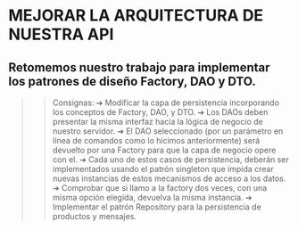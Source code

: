 # MEJORAR LA ARQUITECTURA DE NUESTRA API

## Retomemos nuestro trabajo para implementar los patrones de diseño Factory, DAO y DTO.


>> Consignas:
➔ Modificar la capa de persistencia incorporando los conceptos de Factory, DAO, y DTO.
➔ Los DAOs deben presentar la misma interfaz hacia la lógica de negocio de nuestro servidor.
➔ El DAO seleccionado (por un parámetro en línea de comandos como lo hicimos anteriormente) será devuelto por una Factory para que la capa de negocio opere con el.
➔ Cada uno de estos casos de persistencia, deberán ser implementados usando el patrón singleton que impida crear nuevas instancias de estos mecanismos de acceso a los datos.
➔ Comprobar que si llamo a la factory dos veces, con una misma opción elegida, devuelva la misma instancia.
➔ Implementar el patrón Repository para la persistencia de productos y mensajes.